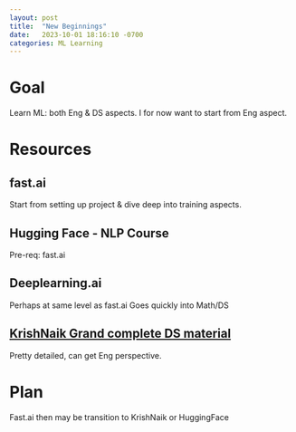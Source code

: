 ```yaml
---
layout: post
title:  "New Beginnings"
date:   2023-10-01 18:16:10 -0700
categories: ML Learning
---
```


# Goal
Learn ML: both Eng & DS aspects.
I for now want to start from Eng aspect.


# Resources
## fast.ai
Start from setting up project & dive deep into training aspects.

## Hugging Face - NLP Course
Pre-req: fast.ai

## Deeplearning.ai
Perhaps at same level as fast.ai
Goes quickly into Math/DS

## [KrishNaik Grand complete DS material](https://github.com/krishnaik06/The-Grand-Complete-Data-Science-Materials)
Pretty detailed, can get Eng perspective.

# Plan
Fast.ai then may be transition to KrishNaik or HuggingFace